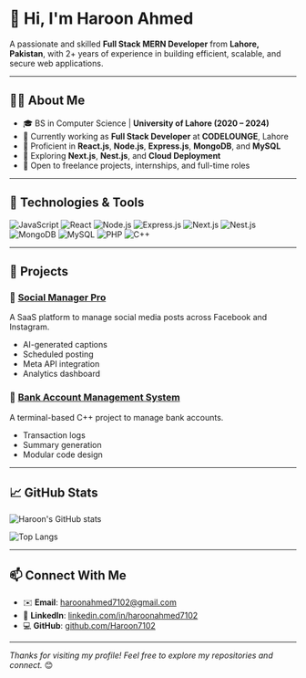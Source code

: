# 👋 Hi, I'm Haroon Ahmed

A passionate and skilled **Full Stack MERN Developer** from **Lahore, Pakistan**, with 2+ years of experience in building efficient, scalable, and secure web applications.

---

## 👨‍💻 About Me

- 🎓 BS in Computer Science | **University of Lahore (2020 – 2024)**
- 💼 Currently working as **Full Stack Developer** at **CODELOUNGE**, Lahore
- 🚀 Proficient in **React.js**, **Node.js**, **Express.js**, **MongoDB**, and **MySQL**
- 🧠 Exploring **Next.js**, **Nest.js**, and **Cloud Deployment**
- 🤝 Open to freelance projects, internships, and full-time roles

---

## 🔧 Technologies & Tools

![JavaScript](https://img.shields.io/badge/-JavaScript-F7DF1E?logo=javascript&logoColor=black&style=for-the-badge)
![React](https://img.shields.io/badge/-React-61DAFB?logo=react&logoColor=black&style=for-the-badge)
![Node.js](https://img.shields.io/badge/-Node.js-339933?logo=node.js&logoColor=white&style=for-the-badge)
![Express.js](https://img.shields.io/badge/-Express.js-000000?logo=express&logoColor=white&style=for-the-badge)
![Next.js](https://img.shields.io/badge/-Next.js-000000?logo=next.js&logoColor=white&style=for-the-badge)
![Nest.js](https://img.shields.io/badge/-Nest.js-E0234E?logo=nestjs&logoColor=white&style=for-the-badge)
![MongoDB](https://img.shields.io/badge/-MongoDB-47A248?logo=mongodb&logoColor=white&style=for-the-badge)
![MySQL](https://img.shields.io/badge/-MySQL-4479A1?logo=mysql&logoColor=white&style=for-the-badge)
![PHP](https://img.shields.io/badge/-PHP-777BB4?logo=php&logoColor=white&style=for-the-badge)
![C++](https://img.shields.io/badge/-C++-00599C?logo=c%2B%2B&logoColor=white&style=for-the-badge)

---

## 💼 Projects

### 🔗 [Social Manager Pro](https://github.com/Haroon7102/social-manager-pro)
A SaaS platform to manage social media posts across Facebook and Instagram.
- AI-generated captions
- Scheduled posting
- Meta API integration
- Analytics dashboard

### 🔗 [Bank Account Management System](https://github.com/Haroon7102)
A terminal-based C++ project to manage bank accounts.
- Transaction logs
- Summary generation
- Modular code design

---

## 📈 GitHub Stats

![Haroon's GitHub stats](https://github-readme-stats.vercel.app/api?username=Haroon7102&show_icons=true&theme=radical)

![Top Langs](https://github-readme-stats.vercel.app/api/top-langs/?username=Haroon7102&layout=compact&theme=radical)

---

## 📫 Connect With Me

- ✉️ **Email**: [haroonahmed7102@gmail.com](mailto:haroonahmed7102@gmail.com)
- 💼 **LinkedIn**: [linkedin.com/in/haroonahmed7102](https://www.linkedin.com/in/haroonahmed7102/)
- 💻 **GitHub**: [github.com/Haroon7102](https://github.com/Haroon7102)

---

_Thanks for visiting my profile! Feel free to explore my repositories and connect._ 😊
